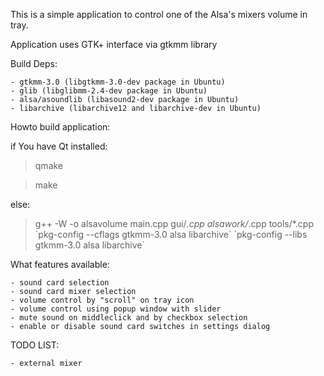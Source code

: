 This is a simple application to control one of the Alsa's mixers volume in tray.

Application uses GTK+ interface via gtkmm library

Build Deps:

	- gtkmm-3.0 (libgtkmm-3.0-dev package in Ubuntu)
	- glib (libglibmm-2.4-dev package in Ubuntu)
	- alsa/asoundlib (libasound2-dev package in Ubuntu)
	- libarchive (libarchive12 and libarchive-dev in Ubuntu)

Howto build application:

if You have Qt installed:

>qmake

>make

else:

>g++ -W -o alsavolume main.cpp  gui/*.cpp alsawork/*.cpp tools/*.cpp \`pkg-config --cflags gtkmm-3.0 alsa libarchive\` \`pkg-config --libs gtkmm-3.0 alsa libarchive\`

What features available:

	- sound card selection
	- sound card mixer selection
	- volume control by "scroll" on tray icon
	- volume control using popup window with slider
	- mute sound on middleclick and by checkbox selection
	- enable or disable sound card switches in settings dialog

TODO LIST:

	- external mixer
